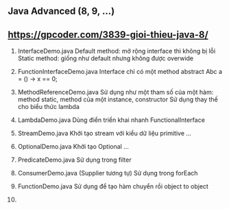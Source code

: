 ## Java Advanced (8, 9, ...)
## https://gpcoder.com/3839-gioi-thieu-java-8/

1. InterfaceDemo.java
    Default method: mở rộng interface thì không bị lỗi
    Static method: giống như default nhưng không được overwide

2. FunctionInterfaceDemo.java
    Interface chỉ có một method abstract
    Abc a = () -> x == 0;

3. MethodReferenceDemo.java
    Sử dụng như một tham số của một hàm: method static, method của một instance, constructor
    Sử dụng thay thế cho biểu thức lambda

4. LambdaDemo.java
    Dùng điển triển khai nhanh FunctionalInterface

5. StreamDemo.java
    Khởi tạo stream với kiểu dữ liệu primitive
    ...

6. OptionalDemo.java
    Khởi tạo Optional
    ...

7. PredicateDemo.java
    Sử dụng trong filter

7. ConsumerDemo.java (Supplier tương tự)
    Sử dụng trong forEach

8. FunctionDemo.java
    Sử dụng để tạo hàm chuyển rồi object to object

9. 